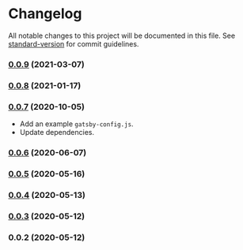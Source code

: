 # Changelog

All notable changes to this project will be documented in this file. See [standard-version](https://github.com/conventional-changelog/standard-version) for commit guidelines.

### [0.0.9](https://github.com/artchen/gatsby-plugin-azure-search/compare/v0.0.8...v0.0.9) (2021-03-07)

### [0.0.8](https://github.com/artchen/gatsby-plugin-azure-search/compare/v0.0.7...v0.0.8) (2021-01-17)

### [0.0.7](https://github.com/artchen/gatsby-plugin-azure-search/compare/v0.0.6...v0.0.7) (2020-10-05)

- Add an example `gatsby-config.js`.
- Update dependencies.

### [0.0.6](https://github.com/artchen/gatsby-plugin-azure-search/compare/v0.0.5...v0.0.6) (2020-06-07)

### [0.0.5](https://github.com/artchen/gatsby-plugin-azure-search/compare/v0.0.4...v0.0.5) (2020-05-16)

### [0.0.4](https://github.com/artchen/gatsby-plugin-azure-search/compare/v0.0.3...v0.0.4) (2020-05-13)

### [0.0.3](https://github.com/artchen/gatsby-plugin-azure-search/compare/v0.0.2...v0.0.3) (2020-05-12)

### 0.0.2 (2020-05-12)
